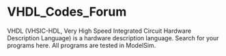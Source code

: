 # VHDL_Codes_Forum
VHDL (VHSIC-HDL, Very High Speed Integrated Circuit Hardware Description Language) is a hardware description language. Search for your programs here. All programs are tested in ModelSim.
